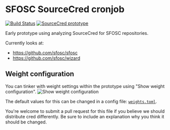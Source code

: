 # SFOSC SourceCred cronjob

[![Build Status](https://drone.sfosc.robin-it.com/api/badges/Beanow/sfosc-sourcecred-cron/status.svg)](https://drone.sfosc.robin-it.com/Beanow/sfosc-sourcecred-cron)
[![SourceCred prototype](https://badgen.net/badge/SourceCred/prototype)](https://beanow.github.io/sfosc-sourcecred-cron/prototype/)

Early prototype using analyzing SourceCred for SFOSC repositories.

Currently looks at:

- https://github.com/sfosc/sfosc
- https://github.com/sfosc/wizard

## Weight configuration

You can tinker with weight settings within the prototype using "Show weight configuration".
![Show weight configuration](https://user-images.githubusercontent.com/1400023/58102973-d9506880-7bea-11e9-836f-71d9a6768ab4.png)

The default values for this can be changed in a config file: [`weights.toml`](./weights.toml).

You're welcome to submit a pull request for this file if you believe we should distribute cred differently.
Be sure to include an explanation why you think it should be changed.
